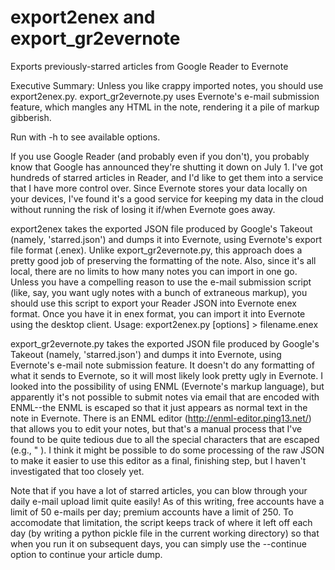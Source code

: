 export2enex and export_gr2evernote
==================

Exports previously-starred articles from Google Reader to Evernote

Executive Summary: Unless you like crappy imported notes, you should use export2enex.py.
export_gr2evernote.py uses Evernote's e-mail submission feature, which mangles
any HTML in the note, rendering it a pile of markup gibberish.

Run with -h to see available options.

If you use Google Reader (and probably even if you don't), you probably know 
that Google has announced they're shutting it down on July 1.  I've
got hundreds of starred articles in Reader, and I'd like to get them into
a service that I have more control over.  Since Evernote stores your data
locally on your devices, I've found it's a good service for keeping my 
data in the cloud without running the risk of losing it if/when Evernote
goes away.

export2enex takes the exported JSON file produced by Google's Takeout
(namely, 'starred.json') and dumps it into Evernote, using Evernote's 
export file format (.enex).  Unlike export_gr2evernote.py, this approach
does a pretty good job of preserving the formatting of the note.  Also,
since it's all local, there are no limits to how many notes you can 
import in one go.  Unless you have a compelling reason to use the 
e-mail submission script (like, say, you want ugly notes with a bunch
of extraneous markup), you should use this script to export your Reader
JSON into Evernote enex format.  Once you have it in enex format, you
can import it into Evernote using the desktop client.
    Usage: export2enex.py [options] > filename.enex

export_gr2evernote.py takes the exported JSON file produced by Google's 
Takeout (namely, 'starred.json') and dumps it into Evernote, using Evernote's 
e-mail note submission feature.  It doesn't do any formatting of what it
sends to Evernote, so it will most likely look pretty ugly in Evernote.
I looked into the possibility of using ENML (Evernote's markup language),
but apparently it's not possible to submit notes via email that are encoded with
ENML--the ENML is escaped so that it just appears as normal text in the note 
in Evernote.
There is an ENML editor (http://enml-editor.ping13.net/) that allows you 
to edit your notes, but that's a manual process that I've found to be
quite tedious due to all the special characters that are escaped (e.g.,
&quot; ).  I think it might be possible to do some processing of the raw 
JSON to make it easier to use this editor as a final, finishing step, but
I haven't investigated that too closely yet.

Note that if you have a lot of starred articles, you can blow through your 
daily e-mail upload limit quite easily!  As of this writing, free accounts 
have a limit of 50 e-mails per day; premium accounts have a limit of 250.
To accomodate that limitation, the script keeps track of where it left off 
each day (by writing a python pickle file in the current working directory) 
so that when you run it on subsequent days, you can simply use the --continue 
option to continue your article dump.
